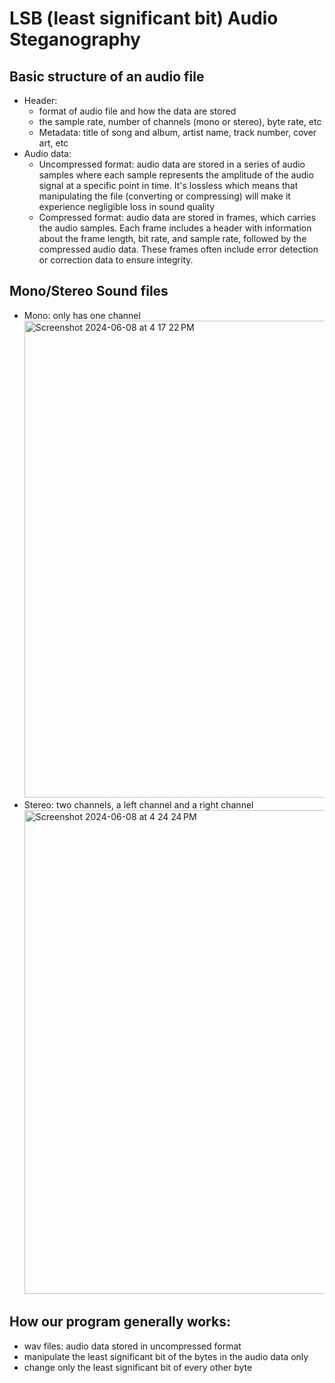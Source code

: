 # LSB (least significant bit) Audio Steganography

## Basic structure of an audio file
- Header:
  - format of audio file and how the data are stored
  - the sample rate, number of channels (mono or stereo), byte rate, etc
  - Metadata: title of song and album, artist name, track number, cover art, etc
- Audio data:
  - Uncompressed format: audio data are stored in a series of audio samples where each sample represents the amplitude of the audio signal at a specific point in time. It's lossless which means that manipulating the file (converting or compressing) will make it experience negligible loss in sound quality
  - Compressed format: audio data are stored in frames, which carries the audio samples. Each frame includes a header with information about the frame length, bit rate, and sample rate, followed by the compressed audio data. These frames often include error detection or correction data to ensure integrity.

## Mono/Stereo Sound files
- Mono: only has one channel</br> <img width="763" alt="Screenshot 2024-06-08 at 4 17 22 PM" src="https://github.com/Stuycs-K/final-project-10-shrestha-anna-chen-regina/assets/112907876/9f24ac49-792f-4b88-b287-35b5c7552d94">
- Stereo: two channels, a left channel and a right channel</br> <img width="774" alt="Screenshot 2024-06-08 at 4 24 24 PM" src="https://github.com/Stuycs-K/final-project-10-shrestha-anna-chen-regina/assets/112907876/f1333896-f658-4419-bae7-b4b2482252df">

## How our program generally works:
- wav files: audio data stored in uncompressed format
- manipulate the least significant bit of the bytes in the audio data only
- change only the least significant bit of every other byte
